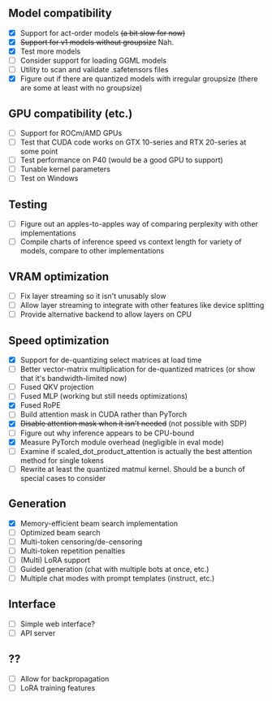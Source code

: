 ## Model compatibility

- [x] Support for act-order models ~~(a bit slow for now)~~
- [x] ~~Support for v1 models without groupsize~~ Nah.
- [x] Test more models
- [ ] Consider support for loading GGML models
- [ ] Utility to scan and validate .safetensors files
- [x] Figure out if there are quantized models with irregular groupsize (there are some at least with no groupsize)

## GPU compatibility (etc.)

- [ ] Support for ROCm/AMD GPUs
- [ ] Test that CUDA code works on GTX 10-series and RTX 20-series at some point
- [ ] Test performance on P40 (would be a good GPU to support)
- [ ] Tunable kernel parameters
- [ ] Test on Windows

## Testing

- [ ] Figure out an apples-to-apples way of comparing perplexity with other implementations
- [ ] Compile charts of inference speed vs context length for variety of models, compare to other implementations

## VRAM optimization

- [ ] Fix layer streaming so it isn't unusably slow
- [ ] Allow layer streaming to integrate with other features like device splitting
- [ ] Provide alternative backend to allow layers on CPU

## Speed optimization

- [x] Support for de-quantizing select matrices at load time
- [ ] Better vector-matrix multiplication for de-quantized matrices (or show that it's bandwidth-limited now)
- [ ] Fused QKV projection
- [ ] Fused MLP (working but still needs optimizations)
- [x] Fused RoPE
- [ ] Build attention mask in CUDA rather than PyTorch
- [x] ~~Disable attention mask when it isn't needed~~ (not possible with SDP)
- [ ] Figure out why inference appears to be CPU-bound
- [x] Measure PyTorch module overhead (negligible in eval mode)
- [ ] Examine if scaled_dot_product_attention is actually the best attention method for single tokens
- [ ] Rewrite at least the quantized matmul kernel. Should be a bunch of special cases to consider  

## Generation

- [x] Memory-efficient beam search implementation
- [ ] Optimized beam search
- [ ] Multi-token censoring/de-censoring
- [ ] Multi-token repetition penalties
- [ ] (Multi) LoRA support
- [ ] Guided generation (chat with multiple bots at once, etc.)
- [ ] Multiple chat modes with prompt templates (instruct, etc.)

## Interface

- [ ] Simple web interface?
- [ ] API server 

## ??

- [ ] Allow for backpropagation
- [ ] LoRA training features
